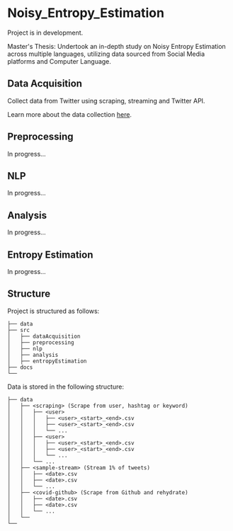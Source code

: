 # Noisy_Entropy_Estimation

Project is in development.

Master's Thesis: Undertook an in-depth study on Noisy Entropy Estimation across multiple languages, utilizing data sourced from Social Media platforms and Computer Language.

## Data Acquisition

Collect data from Twitter using scraping, streaming and Twitter API.

Learn more about the data collection [here](https://github.com/sferez/Noisy_Entropy_Estimation/tree/main/src/dataAcquisition).

## Preprocessing

In progress...

## NLP

In progress...

## Analysis

In progress...

## Entropy Estimation

In progress...

## Structure

Project is structured as follows:

```
├── data
├── src
│   ├── dataAcquisition
│   ├── preprocessing
│   ├── nlp
│   ├── analysis
│   ├── entropyEstimation
├── docs 
└──
```

Data is stored in the following structure:

```
├── data
│   ├── <scraping> (Scrape from user, hashtag or keyword)
│   │   ├── <user>
│   │   │   ├── <user>_<start>_<end>.csv
│   │   │   ├── <user>_<start>_<end>.csv
│   │   │   └── ...
│   │   ├── <user>
│   │   │   ├── <user>_<start>_<end>.csv
│   │   │   ├── <user>_<start>_<end>.csv
│   │   │   └── ...
│   │   └── ...
│   ├── <sample-stream> (Stream 1% of tweets)
│   │   ├── <date>.csv
│   │   ├── <date>.csv
│   │   └── ...
│   ├── <covid-github> (Scrape from Github and rehydrate)
│   │   ├── <date>.csv
│   │   ├── <date>.csv
│   │   └── ...
│   └──
└──
```

